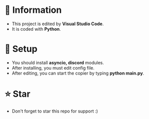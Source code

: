 # 📜 Information
- This project is edited by **Visual Studio Code**.
- It is coded with **Python**.


# 🔎 Setup

- You should install **asyncio, discord** modules.
- After installing, you must edit config file.
- After editing, you can start the copier by typing **python main.py**.


# ⭐ Star
 - Don't forget to star this repo for support :)
